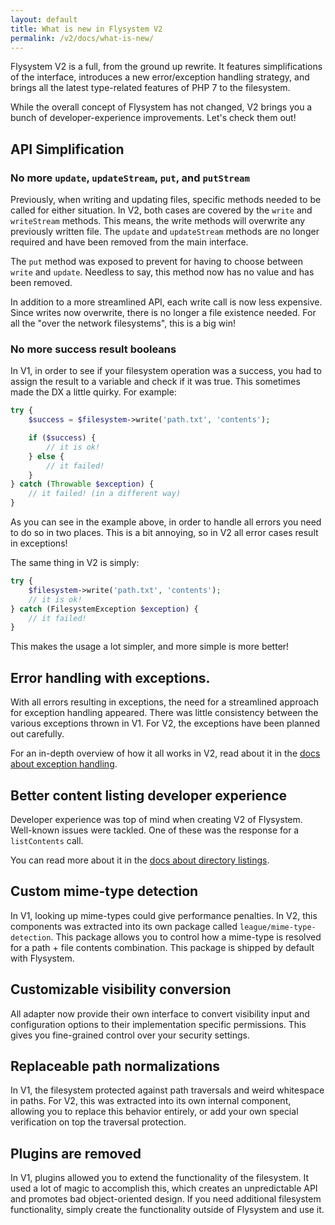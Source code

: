 ```yaml
---
layout: default
title: What is new in Flysystem V2
permalink: /v2/docs/what-is-new/
---
```


Flysystem V2 is a full, from the ground up rewrite. It features simplifications
of the interface, introduces a new error/exception handling strategy, and
brings all the latest type-related features of PHP 7 to the filesystem.

While the overall concept of Flysystem has not changed, V2 brings you a bunch
of developer-experience improvements. Let's check them out!

## API Simplification

### No more `update`, `updateStream`, `put`, and `putStream`

Previously, when writing and updating files, specific methods needed to be called
for either situation. In V2, both cases are covered by the `write` and `writeStream`
methods. This means, the write methods will overwrite any previously written file.
The `update` and `updateStream` methods are no longer required and have been removed
from the main interface.

The `put` method was exposed to prevent for having to choose between `write`
and `update`. Needless to say, this method now has no value and has been removed.

In addition to a more streamlined API, each write call is now less expensive. Since
writes now overwrite, there is no longer a file existence needed. For all the "over the
network filesystems", this is a big win!  

### No more success result booleans

In V1, in order to see if your filesystem operation was a success, you had to assign
the result to a variable and check if it was true. This sometimes made the DX a little
quirky. For example:

```php
try {
    $success = $filesystem->write('path.txt', 'contents');

    if ($success) {
        // it is ok!
    } else {
        // it failed!
    }
} catch (Throwable $exception) {
    // it failed! (in a different way)
}
```

As you can see in the example above, in order to handle all errors you need to do so
in two places. This is a bit annoying, so in V2 all error cases result in exceptions!

The same thing in V2 is simply:

```php
try {
    $filesystem->write('path.txt', 'contents');
    // it is ok!
} catch (FilesystemException $exception) {
    // it failed!
}
```

This makes the usage a lot simpler, and more simple is more better!

## Error handling with exceptions.

With all errors resulting in exceptions, the need for a streamlined approach
for exception handling appeared. There was little consistency between the various
exceptions thrown in V1. For V2, the exceptions have been planned out carefully.

For an in-depth overview of how it all works in V2, read about it in
the [docs about exception handling](/v2/docs/usage/exception-handling/).

## Better content listing developer experience

Developer experience was top of mind when creating V2 of Flysystem. Well-known
issues were tackled. One of these was the response for a `listContents` call.

You can read more about it in the
[docs about directory listings](/v2/docs/usage/directory-listings/).

## Custom mime-type detection

In V1, looking up mime-types could give performance penalties. In V2, this
components was extracted into its own package called `league/mime-type-detection`.
This package allows you to control how a mime-type is resolved for a
path + file contents combination. This package is shipped by default with
Flysystem.

## Customizable visibility conversion

All adapter now provide their own interface to convert visibility
input and configuration options to their implementation specific
permissions. This gives you fine-grained control over your
security settings.

## Replaceable path normalizations

In V1, the filesystem protected against path traversals and weird whitespace in
paths. For V2, this was extracted into its own internal component, allowing you
to replace this behavior entirely, or add your own special verification on top
the traversal protection. 

## Plugins are removed

In V1, plugins allowed you to extend the functionality of the filesystem. It used a
lot of magic to accomplish this, which creates an unpredictable API and promotes
bad object-oriented design. If you need additional filesystem functionality, simply
create the functionality outside of Flysystem and use it.
